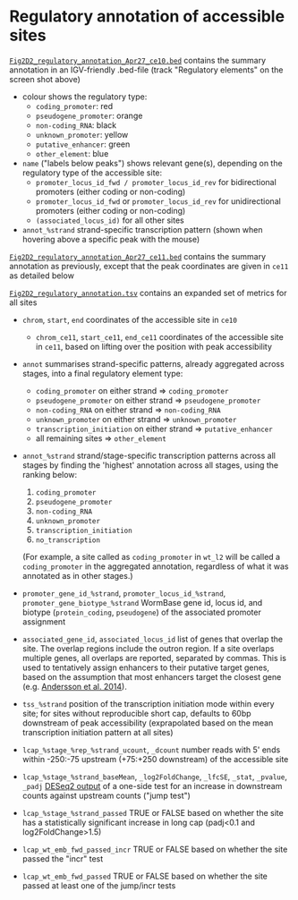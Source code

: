 # Regulatory annotation of accessible sites
[`Fig2D2_regulatory_annotation_Apr27_ce10.bed`](Fig2D2_regulatory_annotation_Apr27_ce10.bed) contains the summary annotation in an IGV-friendly .bed-file (track "Regulatory elements" on the screen shot above)
- colour shows the regulatory type:
  - `coding_promoter`: red
  - `pseudogene_promoter`: orange
  - `non-coding_RNA`: black
  - `unknown_promoter`: yellow
  - `putative_enhancer`: green
  - `other_element`: blue
- `name` ("labels below peaks") shows relevant gene(s), depending on the regulatory type of the accessible site:
  - `promoter_locus_id_fwd / promoter_locus_id_rev` for bidirectional promoters (either coding or non-coding)
  - `promoter_locus_id_fwd` or `promoter_locus_id_rev` for unidirectional promoters (either coding or non-coding)
  - `(associated_locus_id)` for all other sites
- `annot_%strand` strand-specific transcription pattern (shown when hovering above a specific peak with the mouse)

[`Fig2D2_regulatory_annotation_Apr27_ce11.bed`](Fig2D2_regulatory_annotation_Apr27_ce11.bed) contains the summary annotation as previously, except that the peak coordinates are given in `ce11` as detailed below

[`Fig2D2_regulatory_annotation.tsv`](Fig2D2_regulatory_annotation.tsv) contains an expanded set of metrics for all sites
- `chrom`, `start`, `end` coordinates of the accessible site in `ce10`
  - `chrom_ce11`, `start_ce11`, `end_ce11` coordinates of the accessible site in `ce11`, based on lifting over the position with peak accessibility
- `annot` summarises strand-specific patterns, already aggregated across stages, into a final regulatory element type:
  - `coding_promoter` on either strand => `coding_promoter`
  - `pseudogene_promoter` on either strand => `pseudogene_promoter`
  - `non-coding_RNA` on either strand => `non-coding_RNA`
  - `unknown_promoter` on either strand => `unknown_promoter`
  - `transcription_initiation` on either strand => `putative_enhancer`
  - all remaining sites => `other_element`
- `annot_%strand` strand/stage-specific transcription patterns across all stages by finding the 'highest' annotation across all stages, using the ranking below:
  1. `coding_promoter`
  2. `pseudogene_promoter`
  3. `non-coding_RNA`
  4. `unknown_promoter`
  5. `transcription_initiation`
  6. `no_transcription`

  (For example, a site called as `coding_promoter` in `wt_l2` will be called a `coding_promoter` in the aggregated annotation, regardless of what it was annotated as in other stages.)
- `promoter_gene_id_%strand`, `promoter_locus_id_%strand`, `promoter_gene_biotype_%strand` WormBase gene id, locus id, and biotype (`protein_coding`, `pseudogene`) of the associated promoter assignment
- `associated_gene_id`, `associated_locus_id` list of genes that overlap the site. The overlap regions include the outron region. If a site overlaps multiple genes, all overlaps are reported, separated by commas. This is used to tentatively assign enhancers to their putative target genes, based on the assumption that most enhancers target the closest gene (e.g. [Andersson et al. 2014](https://doi.org/10.1038/nature12787)).
- `tss_%strand` position of the transcription initiation mode within every site; for sites without reproducible short cap, defaults to 60bp downstream of peak accessibility (exprapolated based on the mean transcription initiation pattern at all sites)
- `lcap_%stage_%rep_%strand_ucount`, `_dcount` number reads with 5' ends within -250:-75 upstream (+75:+250 downstream) of the accessible site
- `lcap_%stage_%strand_baseMean`, `_log2FoldChange`, `_lfcSE`, `_stat`, `_pvalue`, `_padj` [DESeq2 output](https://bioconductor.org/packages/release/bioc/vignettes/DESeq2/inst/doc/DESeq2.html#differential-expression-analysis) of a one-side test for an increase in downstream counts against upstream counts ("jump test")
- `lcap_%stage_%strand_passed` TRUE or FALSE based on whether the site has a statistically significant increase in long cap (padj<0.1 and log2FoldChange>1.5)
- `lcap_wt_emb_fwd_passed_incr` TRUE or FALSE based on whether the site passed the "incr" test
- `lcap_wt_emb_fwd_passed` TRUE or FALSE based on whether the site passed at least one of the jump/incr tests
